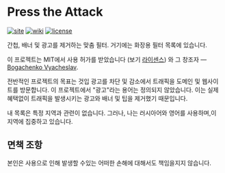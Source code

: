 <!--
This file is part of the Press the Attack project,
Copyright (c) 2018 Bogachenko Vyacheslav

Press the Attack is a free project: you can distribute it and/or modify
it in accordance with the MIT license published by the Massachusetts Institute of Technology.

The Press the Attack project is distributed in the hope that it will be useful,
and is provided "AS IS", WITHOUT ANY WARRANTY, EXPRESSLY EXPRESSED OR IMPLIED.
WE ARE NOT RESPONSIBLE FOR ANY DAMAGES DUE TO THE USE OF THIS PROJECT OR ITS PARTS.
For more information, see the MIT license.

Author: Bogachenko Vyacheslav <https://github.com/bogachenko>
Email: bogachenkove@gmail.com
Github: https://github.com/bogachenko/presstheattack/
Last modified: 27 November 2018
License: MIT <https://github.com/bogachenko/presstheattack/blob/master/LICENSE.md>
Problem reports: https://github.com/bogachenko/presstheattack/issues
Title: README.ko-KR.md
URL: https://raw.githubusercontent.com/bogachenko/presstheattack/master/README.ko-KR.md
Wiki: https://github.com/bogachenko/presstheattack/wiki

Download the entire Press the Attack project at https://github.com/bogachenko/presstheattack/archive/master.zip -->

# Press the Attack
[![site](https://img.shields.io/badge/site-up-%233fb912.svg)](https://bogachenko.github.io/presstheattack/)
[![wiki](https://img.shields.io/badge/wiki-up-%233fb912.svg)](https://github.com/bogachenko/presstheattack/wiki)
[![license](https://img.shields.io/badge/license-MIT-%233fb912.svg)](https://raw.githubusercontent.com/bogachenko/presstheattack/master/LICENSE.md)

간첩, 배너 및 광고를 제거하는 맞춤 필터. 거기에는 화장용 필터 목록에 있습니다.

이 프로젝트는 MIT에서 사용 허가를 받았습니다 (보기 [라이센스](https://raw.githubusercontent.com/bogachenko/presstheattack/master/LICENSE.md)) 와 그 창조자 — [Bogachenko Vyacheslav](https://github.com/bogachenko).

전반적인 프로젝트의 목표는 것입 광고를 차단 및 감소에서 트래픽을 도메인 및 웹사이트를 방문합니다.
이 프로젝트에서 "광고"라는 용어는 정의되지 않았습니다. 이는 실제 혜택없이 트래픽을 발생시키는 광고와 배너 및 팁을 제거했기 때문입니다.

내 목록은 특정 지역과 관련이 없습니다. 그러나, 나는 러시아어와 영어를 사용하며,이 지역에 집중하고 있습니다.

## 면책 조항

본인은 사용으로 인해 발생할 수있는 어떠한 손해에 대해서도 책임을지지 않습니다.
